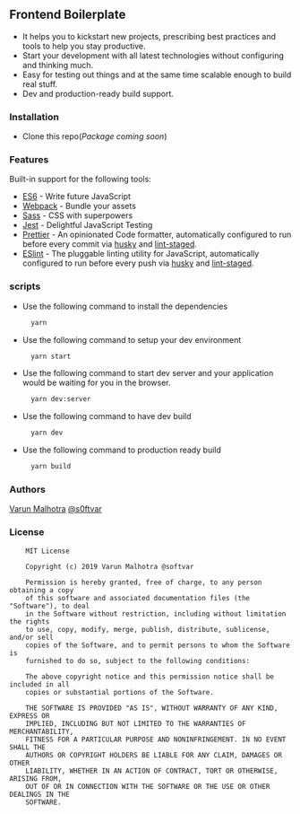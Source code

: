 ## Frontend Boilerplate

* It helps you to kickstart new projects, prescribing best practices and tools to help you stay productive.
* Start your development with all latest technologies without configuring and thinking much.
* Easy for testing out things and at the same time scalable enough to build real stuff.
* Dev and production-ready build support.

### Installation

* Clone this repo(*Package coming soon*)

### Features

Built-in support for the following tools:

* [ES6](http://es6-features.org/#Constants) - Write future JavaScript
* [Webpack](https://webpack.js.org/) - Bundle your assets
* [Sass](https://sass-lang.com/) - CSS with superpowers
* [Jest](https://jestjs.io/) - Delightful JavaScript Testing
* [Prettier](https://prettier.io/) - An opinionated Code formatter, automatically configured to run before every commit via [husky](https://github.com/typicode/husky) and [lint-staged](https://github.com/okonet/lint-staged).
* [ESlint](https://eslint.org) - The pluggable linting utility for JavaScript, automatically configured to run before every push via [husky](https://github.com/typicode/husky) and [lint-staged](https://github.com/okonet/lint-staged).

### scripts

* Use the following command to install the dependencies
  ```bash
    yarn
  ```
* Use the following command to setup your dev environment
  ```bash
    yarn start
  ```
* Use the following command to start dev server and your application would be waiting for you in the browser.
  ```bash
    yarn dev:server
  ```
* Use the following command to have dev build
  ```bash
    yarn dev
  ```
* Use the following command to production ready build
  ```bash
    yarn build
  ```

### Authors

[Varun Malhotra](https://github.com/softvar) [@s0ftvar](https://twitter.com/s0ftvar)

### License

```text
    MIT License

    Copyright (c) 2019 Varun Malhotra @softvar

    Permission is hereby granted, free of charge, to any person obtaining a copy
    of this software and associated documentation files (the "Software"), to deal
    in the Software without restriction, including without limitation the rights
    to use, copy, modify, merge, publish, distribute, sublicense, and/or sell
    copies of the Software, and to permit persons to whom the Software is
    furnished to do so, subject to the following conditions:

    The above copyright notice and this permission notice shall be included in all
    copies or substantial portions of the Software.

    THE SOFTWARE IS PROVIDED "AS IS", WITHOUT WARRANTY OF ANY KIND, EXPRESS OR
    IMPLIED, INCLUDING BUT NOT LIMITED TO THE WARRANTIES OF MERCHANTABILITY,
    FITNESS FOR A PARTICULAR PURPOSE AND NONINFRINGEMENT. IN NO EVENT SHALL THE
    AUTHORS OR COPYRIGHT HOLDERS BE LIABLE FOR ANY CLAIM, DAMAGES OR OTHER
    LIABILITY, WHETHER IN AN ACTION OF CONTRACT, TORT OR OTHERWISE, ARISING FROM,
    OUT OF OR IN CONNECTION WITH THE SOFTWARE OR THE USE OR OTHER DEALINGS IN THE
    SOFTWARE.
```
